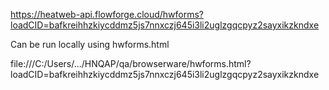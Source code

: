 https://heatweb-api.flowforge.cloud/hwforms?loadCID=bafkreihhzkiycddmz5js7nnxczj645i3li2uglzgqcpyz2sayxikzkndxe

Can be run locally using hwforms.html

file:///C:/Users/.../HNQAP/qa/browserware/hwforms.html?loadCID=bafkreihhzkiycddmz5js7nnxczj645i3li2uglzgqcpyz2sayxikzkndxe
